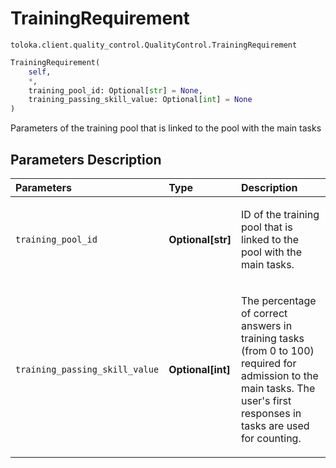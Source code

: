 # TrainingRequirement
`toloka.client.quality_control.QualityControl.TrainingRequirement`

```python
TrainingRequirement(
    self,
    *,
    training_pool_id: Optional[str] = None,
    training_passing_skill_value: Optional[int] = None
)
```

Parameters of the training pool that is linked to the pool with the main tasks

## Parameters Description

| Parameters | Type | Description |
| :----------| :----| :-----------|
`training_pool_id`|**Optional\[str\]**|<p>ID of the training pool that is linked to the pool with the main tasks.</p>
`training_passing_skill_value`|**Optional\[int\]**|<p>The percentage of correct answers in training tasks (from 0 to 100) required for admission to the main tasks. The user&#x27;s first responses in tasks are used for counting.</p>
